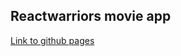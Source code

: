 ## Reactwarriors movie app

[Link to github pages](https://miroslav-kolomiets.github.io/reactwarriors-movie-app/)